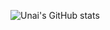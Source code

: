 ![Unai's GitHub stats](https://github-readme-stats.vercel.app/api?username=unaigonzalezz&show_icons=true&theme=radical)
